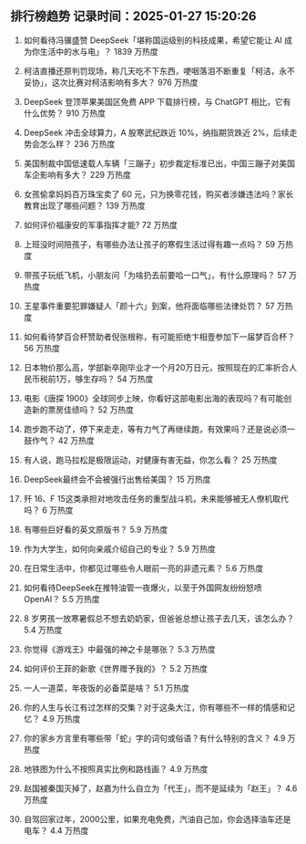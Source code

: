 
## 排行榜趋势 记录时间：2025-01-27 15:20:26
  
  1. 如何看待冯骥盛赞 DeepSeek「堪称国运级别的科技成果，希望它能让 AI 成为你生活中的水与电」？ 1839 万热度
    
  2. 柯洁直播还原判罚现场，称几天吃不下东西，哽咽落泪不断重复「柯洁，永不妥协」，这次比赛对柯洁影响有多大？ 976 万热度
    
  3. DeepSeek 登顶苹果美国区免费 APP 下载排行榜，与 ChatGPT 相比，它有什么优势？ 910 万热度
    
  4. DeepSeek 冲击全球算力，A 股寒武纪跌近 10%，纳指期货跌近 2%，后续走势会怎么样？ 236 万热度
    
  5. 美国制裁中国低速载人车辆「三蹦子」初步裁定标准已出，中国三蹦子对美国车企影响有多大？ 229 万热度
    
  6. 女孩偷拿妈妈百万珠宝卖了 60 元，只为换零花钱，购买者涉嫌违法吗？家长教育出现了哪些问题？ 139 万热度
    
  7. 如何评价福康安的军事指挥才能? 72 万热度
    
  8. 上班没时间陪孩子，有哪些办法让孩子的寒假生活过得有趣一点吗？ 59 万热度
    
  9. 带孩子玩纸飞机，小朋友问「为啥扔去前要哈一口气」，有什么原理吗？ 57 万热度
    
  10. 王星事件重要犯罪嫌疑人「颜十六」到案，他将面临哪些法律处罚？ 57 万热度
    
  11. 如何看待梦百合杯赞助者倪张根称，有可能拒绝卞相壹参加下一届梦百合杯？ 56 万热度
    
  12. 日本物价那么高，学部新卒刚毕业才一个月20万日元，按照现在的汇率折合人民币税前1万，够生存吗？ 54 万热度
    
  13. 电影《唐探 1900》全球同步上映，你看好这部电影出海的表现吗？有可能创造新的票房佳绩吗？ 52 万热度
    
  14. 跑步跑不动了，停下来走走，等有力气了再继续跑，有效果吗？还是说必须一鼓作气？ 42 万热度
    
  15. 有人说，跑马拉松是极限运动，对健康有害无益，你怎么看？ 25 万热度
    
  16. DeepSeek最终会不会被强行出售给美国？ 15 万热度
    
  17. 歼 16、F 15这类承担对地攻击任务的重型战斗机，未来能够被无人僚机取代吗？ 6 万热度
    
  18. 有哪些巨好看的英文原版书？ 5.9 万热度
    
  19. 作为大学生，如何向亲戚介绍自己的专业？ 5.9 万热度
    
  20. 在日常生活中，你都见过哪些令人眼前一亮的非遗元素？ 5.6 万热度
    
  21. 如何看待DeepSeek在推特油管一夜爆火，以至于外国网友纷纷怒喷OpenAI？ 5.5 万热度
    
  22. 8 岁男孩一放寒暑假总不想去奶奶家，但爸爸总想让孩子去几天，该怎么办？ 5.4 万热度
    
  23. 你觉得《游戏王》中最强的神之卡是哪张？ 5.3 万热度
    
  24. 如何评价王菲的新歌《世界赠予我的》？ 5.2 万热度
    
  25. 一人一道菜，年夜饭的必备菜是啥？ 5.1 万热度
    
  26. 你的人生与长江有过怎样的交集？对于这条大江，你有哪些不一样的情感和记忆？ 4.9 万热度
    
  27. 你的家乡方言里有哪些带「蛇」字的词句或俗语？有什么特别的含义？ 4.9 万热度
    
  28. 地铁图为什么不按照真实比例和路线画？ 4.9 万热度
    
  29. 赵国被秦国灭掉了，赵嘉为什么自立为「代王」，而不是延续为「赵王」？ 4.6 万热度
    
  30. 自驾回家过年，2000公里，如果充电免费，汽油自己加，你会选择油车还是电车？ 4.4 万热度
    